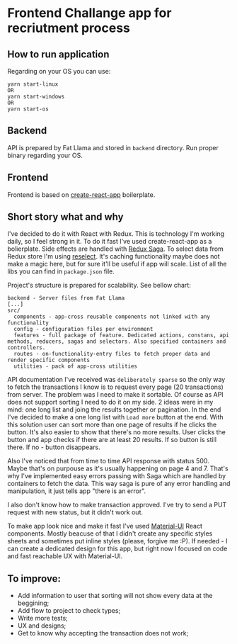 # Frontend Challange app for recriutment process

## How to run application
Regarding on your OS you can use:
```
yarn start-linux
OR
yarn start-windows
OR
yarn start-os
```

## Backend
API is prepared by Fat Llama and stored in `backend` directory. Run proper binary regarding your OS.

## Frontend
Frontend is based on [create-react-app](https://github.com/facebook/create-react-app) boilerplate.

## Short story what and why
I've decided to do it with React with Redux. This is technology I'm working daily, so I feel strong in it. To do it fast I've used create-react-app as a bolierplate.
Side effects are handled with [Redux Saga](https://github.com/redux-saga/redux-saga).
To select data from Redux store I'm using [reselect](https://github.com/reduxjs/reselect). It's caching functionality maybe does not make a magic here, but for sure it'll be useful if app will scale.
List of all the libs you can find in `package.json` file.

Project's structure is prepared for scalability. See bellow chart:
```
backend - Server files from Fat Llama
[...]
src/
  components - app-cross reusable components not linked with any functionality
  config - configuration files per environment
  features - full package of feature. Dedicated actions, constans, api methods, reducers, sagas and selectors. Also specified containers and controllers.
  routes - on-functionality-entry files to fetch proper data and render specific components
  utilities - pack of app-cross utilities
```

API documentation I've received was `deliberately sparse` so the only way to fetch the transactions I know is to request every page (20 transactions) from server.
The problem was I need to make it sortable. Of course as API does not support sorting I need to do it on my side.
2 ideas were in my mind: one long list and joing the results together or pagination.
In the end I've decided to make a one long list with `Load more` button at the end. With this solution user can sort more than one page of results if he clicks the button. It's also easier to show that there's no more results. User clicks the button and app checks if there are at least 20 results. If so button is still there. If no - button disappears.

Also I've noticed that from time to time API response with status 500. Maybe that's on purpouse as it's usually happening on page 4 and 7. That's why I've implemented easy errors passing with Saga which are handled by containers to fetch the data. This way saga is pure of any error handling and manipulation, it just tells app "there is an error".

I also don't know how to make transaction approved. I've try to send a PUT request with new status, but it didn't work out.

To make app look nice and make it fast I've used [Material-UI](https://material-ui.com/) React components. Mostly beacuse of that I didn't create any specific styles sheets and sometimes put inline styles (please, forgive me :P). If needed - I can create a dedicated design for this app, but right now I focused on code and fast reachable UX with Material-UI.

## To improve:
- Add information to user that sorting will not show every data at the beggining;
- Add flow to project to check types;
- Write more tests;
- UX and designs;
- Get to know why accepting the transaction does not work;
